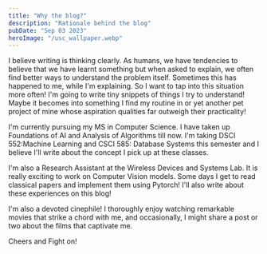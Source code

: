 ```yaml
---
title: "Why the blog?"
description: "Rationale behind the blog"
pubDate: "Sep 03 2023"
heroImage: "/usc_wallpaper.webp"
---
```


I believe writing is thinking clearly. As humans, we have tendencies to believe that we have learnt something but when asked to explain, we often find better ways to understand the problem itself. Sometimes this has happened to me, while I'm explaining. So I want to tap into this situation more often! I'm going to write tiny snippets of things I try to understand! Maybe it becomes into something I find my routine in or yet another pet project of mine whose aspiration qualities far outweigh their practicality! 

I'm currently pursuing my MS in Computer Science. I have taken up Foundations of AI and Analysis of Algorithms till now. I'm taking DSCI 552:Machine Learning and CSCI 585: Database Systems this semester and I believe I'll write about the concept I pick up at these classes.

I'm also a Research Assistant at the Wireless Devices and Systems Lab. It is really exciting to work on Computer Vision models. Some days I get to read classical papers and implement them using Pytorch! I'll also write about these experiences on this blog!

I'm also a devoted cinephile! I thoroughly enjoy watching remarkable movies that strike a chord with me, and occasionally, I might share a post or two about the films that captivate me.

Cheers and Fight on!



